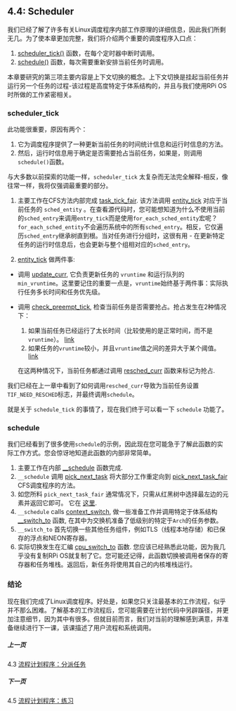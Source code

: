 ## 4.4: Scheduler

我们已经了解了许多有关Linux调度程序内部工作原理的详细信息，因此我们所剩无几。为了使本章更加完整，我们将介绍两个重要的调度程序入口点：

1. [scheduler_tick()](https://github.com/torvalds/linux/blob/v4.14/kernel/sched/core.c#L3003) 函数，在每个定时器中断时调用。
1. [schedule()](https://github.com/torvalds/linux/blob/v4.14/kernel/sched/core.c#L3418) 函数，每次需要重新安排当前任务时调用。

本章要研究的第三项主要内容是上下文切换的概念。上下文切换是挂起当前任务并运行另一个任务的过程-该过程是高度特定于体系结构的，并且与我们使用RPi OS时所做的工作紧密相关。

### scheduler_tick

此功能很重要，原因有两个：

1. 它为调度程序提供了一种更新当前任务的时间统计信息和运行时信息的方法。
1. 然后，运行时信息用于确定是否需要抢占当前任务，如果是，则调用`schedule()`函数。

与大多数以前探索的功能一样，`scheduler_tick` 太复杂而无法完全解释-相反，像往常一样，我将仅强调最重要的部分。

1. 主要工作在CFS方法内部完成 [task_tick_fair](https://github.com/torvalds/linux/blob/v4.14/kernel/sched/fair.c#L9044). 该方法调用 [entity_tick](https://github.com/torvalds/linux/blob/v4.14/kernel/sched/fair.c#L3990) 对应于当前任务的 `sched_entity` 。在查看源代码时，您可能想知道为什么不使用当前的`sched_entry`来调用`entry_tick`而是使用`for_each_sched_entity`宏呢？ `for_each_sched_entity`不会遍历系统中的所有`sched_entry`。相反，它仅遍历`sched_entry`继承树直到根。当对任务进行分组时，这很有用 - 在更新特定任务的运行时信息后，也会更新与整个组相对应的`sched_entry`。

1. [entity_tick](https://github.com/torvalds/linux/blob/v4.14/kernel/sched/fair.c#L3990) 做两件事:
  * 调用 [update_curr](https://github.com/torvalds/linux/blob/v4.14/kernel/sched/fair.c#L827), 它负责更新任务的 `vruntime` 和运行队列的 `min_vruntime`。这里要记住的重要一点是，`vruntime`始终基于两件事：实际执行任务多长时间和任务优先级。
  * 调用 [check_preempt_tick](https://github.com/torvalds/linux/blob/v4.14/kernel/sched/fair.c#L3834), 检查当前任务是否需要抢占。抢占发生在2种情况下：
    1. 如果当前任务已经运行了太长时间（比较使用的是正常时间，而不是`vruntime`）。 [link](https://github.com/torvalds/linux/blob/v4.14/kernel/sched/fair.c#L3842)
    1. 如果任务的`vruntime`较小，并且`vruntime`值之间的差异大于某个阈值。 [link](https://github.com/torvalds/linux/blob/v4.14/kernel/sched/fair.c#L3866)

    在这两种情况下，当前任务都通过调用 [resched_curr](https://github.com/torvalds/linux/blob/v4.14/kernel/sched/core.c#L479) 函数来标记为抢占.

我们已经在上一章中看到了如何调用`resched_curr`导致为当前任务设置`TIF_NEED_RESCHED`标志，并最终调用`schedule`。

就是关于 `schedule_tick` 的事情了，现在我们终于可以看一下 `schedule` 功能了。

### schedule

我们已经看到了很多使用`schedule`的示例，因此现在您可能急于了解此函数的实际工作方式。您会惊讶地知道此函数的内部非常简单。


1. 主要工作在内部 [__schedule](https://github.com/torvalds/linux/blob/v4.14/kernel/sched/core.c#L3278)  函数完成.
1. `__schedule` 调用 [pick_next_task](https://github.com/torvalds/linux/blob/v4.14/kernel/sched/core.c#L3199) 将大部分工作重定向到 [pick_next_task_fair](https://github.com/torvalds/linux/blob/v4.14/kernel/sched/fair.c#L6251) CFS调度程序的方法。
1. 如您所料 `pick_next_task_fair` 通常情况下，只需从红黑树中选择最左边的元素并返回它即可。 它在 [这里](https://github.com/torvalds/linux/blob/v4.14/kernel/sched/fair.c#L3915).
1. `__schedule` calls [context_switch](https://github.com/torvalds/linux/blob/v4.14/kernel/sched/core.c#L2750), 做一些准备工作并调用特定于体系结构 [__switch_to](https://github.com/torvalds/linux/blob/v4.14/arch/arm64/kernel/process.c#L348) 函数, 在其中为交换机准备了低级别的特定于`Arch`的任务参数。
1. `__switch_to` 首先切换一些其他任务组件，例如TLS（线程本地存储）和已保存的浮点和NEON寄存器。
1. 实际切换发生在汇编 [cpu_switch_to](https://github.com/torvalds/linux/blob/v4.14/arch/arm64/kernel/entry.S#L914) 函数. 您应该已经熟悉此功能，因为我几乎没有复制RPi OS就复制了它。您可能还记得，此函数切换被调用者保存的寄存器和任务堆栈。返回后，新任务将使用其自己的内核堆栈运行。

### 结论

现在我们完成了Linux调度程序。好处是，如果您只关注最基本的工作流程，似乎并不那么困难。了解基本的工作流程后，您可能需要在计划代码中另辟蹊径，并更加注意细节，因为其中有很多。但就目前而言，我们对当前的理解感到满意，并准备继续进行下一课，该课描述了用户流程和系统调用。

##### 上一页

4.3 [流程计划程序：分派任务](../../../docs/lesson04/linux/fork.md)

##### 下一页

4.5 [流程计划程序：练习](../../../docs/lesson04/exercises.md)
